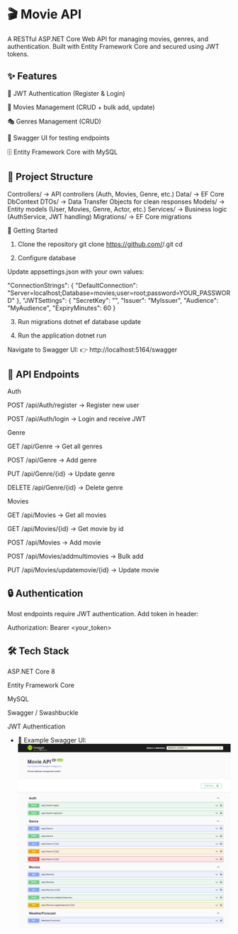 # 🎬 Movie API

A RESTful ASP.NET Core Web API for managing movies, genres, and authentication. Built with Entity Framework Core and secured using JWT tokens.

## ✨ Features

🔑 JWT Authentication (Register & Login)

🎥 Movies Management (CRUD + bulk add, update)

🎭 Genres Management (CRUD)

📖 Swagger UI for testing endpoints

🗄️ Entity Framework Core with MySQL

## 📂 Project Structure

Controllers/ → API controllers (Auth, Movies, Genre, etc.)
Data/ → EF Core DbContext
DTOs/ → Data Transfer Objects for clean responses
Models/ → Entity models (User, Movies, Genre, Actor, etc.)
Services/ → Business logic (AuthService, JWT handling)
Migrations/ → EF Core migrations

🚀 Getting Started

1. Clone the repository
   git clone https://github.com/<your-username>/<repo-name>.git
   cd <repo-name>

2. Configure database

Update appsettings.json with your own values:

"ConnectionStrings": {
"DefaultConnection": "Server=localhost;Database=movies;user=root;password=YOUR_PASSWORD"
},
"JWTSettings": {
"SecretKey": "<your-secret-key>",
"Issuer": "MyIssuer",
"Audience": "MyAudience",
"ExpiryMinutes": 60
}

3. Run migrations
   dotnet ef database update

4. Run the application
   dotnet run

Navigate to Swagger UI:
👉 http://localhost:5164/swagger

## 📌 API Endpoints

Auth

POST /api/Auth/register → Register new user

POST /api/Auth/login → Login and receive JWT

Genre

GET /api/Genre → Get all genres

POST /api/Genre → Add genre

PUT /api/Genre/{id} → Update genre

DELETE /api/Genre/{id} → Delete genre

Movies

GET /api/Movies → Get all movies

GET /api/Movies/{id} → Get movie by id

POST /api/Movies → Add movie

POST /api/Movies/addmultimovies → Bulk add

PUT /api/Movies/updatemovie/{id} → Update movie

## 🔒 Authentication

Most endpoints require JWT authentication.
Add token in header:

Authorization: Bearer <your_token>

## 🛠️ Tech Stack

ASP.NET Core 8

Entity Framework Core

MySQL

Swagger / Swashbuckle

JWT Authentication

- 📸 Example Swagger UI:  
  ![Swagger Screenshot](docs/swagger-screenshot.png)
